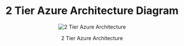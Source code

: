 <div style="text-align: center;">
  <h1> 2 Tier Azure Architecture Diagram</h1>
  <img src="https://ositauche.com/2TierAzureArchitecture.jpg" alt="2 Tier Azure Architecture" style="max-width: 100%; height: auto;">
  <p>2 Tier Azure Architecture</p>
</div>
